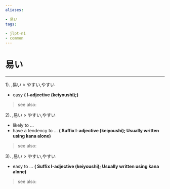 ```yaml
---
aliases:
    
- 易い
tags:
    
- jlpt-n1
- common
---
```


# 易い
---
1).
,易い > やすい,やすい

- easy
**( I-adjective (keiyoushi);)**
> see also: 
            
2).
,易い > やすい,やすい

- likely to ...
- have a tendency to ...
**( Suffix I-adjective (keiyoushi); Usually written using kana alone)**
> see also: 
            
3).
,易い > やすい,やすい

- easy to ...
**( Suffix I-adjective (keiyoushi); Usually written using kana alone)**
> see also: 
            